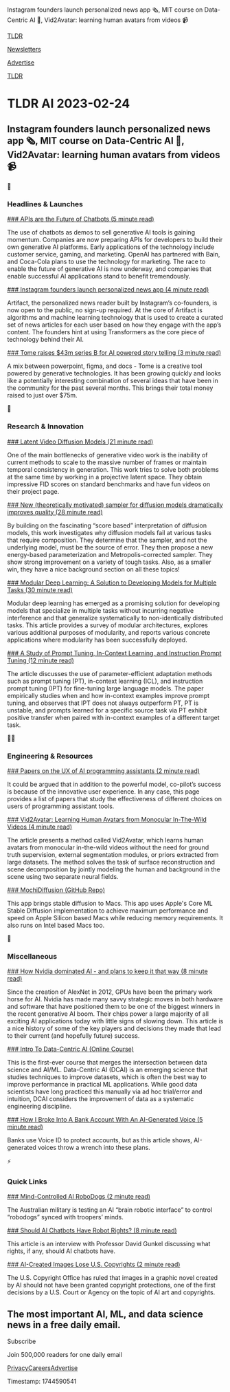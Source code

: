Instagram founders launch personalized news app 🗞️, MIT course on Data-Centric AI 🎒, Vid2Avatar: learning human avatars from videos 📹

[TLDR](/)

[Newsletters](/newsletters)

[Advertise](https://advertise.tldr.tech/)

[TLDR](/)

# TLDR AI 2023-02-24

## Instagram founders launch personalized news app 🗞️, MIT course on Data-Centric AI 🎒, Vid2Avatar: learning human avatars from videos 📹

🚀

### Headlines & Launches

[### APIs are the Future of Chatbots (5 minute read)](https://www.bigtechnology.com/p/next-up-for-ai-chatbots-its-all-about?utm_source=tldrai)

The use of chatbots as demos to sell generative AI tools is gaining momentum. Companies are now preparing APIs for developers to build their own generative AI platforms. Early applications of the technology include customer service, gaming, and marketing. OpenAI has partnered with Bain, and Coca-Cola plans to use the technology for marketing. The race to enable the future of generative AI is now underway, and companies that enable successful AI applications stand to benefit tremendously.

[### Instagram founders launch personalized news app (4 minute read)](https://techcrunch.com/2023/02/22/instagrams-co-founders-personalized-news-app-artifact-launches-to-the-public-with-new-features?utm_source=tldrai)

Artifact, the personalized news reader built by Instagram’s co-founders, is now open to the public, no sign-up required. At the core of Artifact is algorithms and machine learning technology that is used to create a curated set of news articles for each user based on how they engage with the app’s content. The founders hint at using Transformers as the core piece of technology behind their AI.

[### Tome raises $43m series B for AI powered story telling (3 minute read)](http://bit.ly/3IqAIGw)

A mix between powerpoint, figma, and docs - Tome is a creative tool powered by generative technologies. It has been growing quickly and looks like a potentially interesting combination of several ideas that have been in the community for the past several months. This brings their total money raised to just over $75m.

🧠

### Research & Innovation

[### Latent Video Diffusion Models (21 minute read)](https://arxiv.org/abs/2302.07685?utm_source=tldrai)

One of the main bottlenecks of generative video work is the inability of current methods to scale to the massive number of frames or maintain temporal consistency in generation. This work tries to solve both problems at the same time by working in a projective latent space. They obtain impressive FID scores on standard benchmarks and have fun videos on their project page.

[### New (theoretically motivated) sampler for diffusion models dramatically improves quality (28 minute read)](https://arxiv.org/abs/2302.11552?utm_source=tldrai)

By building on the fascinating “score based” interpretation of diffusion models, this work investigates why diffusion models fail at various tasks that require composition. They determine that the sampler, and not the underlying model, must be the source of error. They then propose a new energy-based parameterization and Metropolis-corrected sampler. They show strong improvement on a variety of tough tasks. Also, as a smaller win, they have a nice background section on all these topics!

[### Modular Deep Learning: A Solution to Developing Models for Multiple Tasks (30 minute read)](https://arxiv.org/abs/2302.11529?utm_source=tldrai)

Modular deep learning has emerged as a promising solution for developing models that specialize in multiple tasks without incurring negative interference and that generalize systematically to non-identically distributed tasks. This article provides a survey of modular architectures, explores various additional purposes of modularity, and reports various concrete applications where modularity has been successfully deployed.

[### A Study of Prompt Tuning, In-Context Learning, and Instruction Prompt Tuning (12 minute read)](https://arxiv.org/abs/2302.11521?utm_source=tldrai)

The article discusses the use of parameter-efficient adaptation methods such as prompt tuning (PT), in-context learning (ICL), and instruction prompt tuning (IPT) for fine-tuning large language models. The paper empirically studies when and how in-context examples improve prompt tuning, and observes that IPT does not always outperform PT, PT is unstable, and prompts learned for a specific source task via PT exhibit positive transfer when paired with in-context examples of a different target task.

👨‍💻

### Engineering & Resources

[### Papers on the UX of AI programming assistants (2 minute read)](https://austinhenley.com/blog/uxaicoding.html?utm_source=tldrai)

It could be argued that in addition to the powerful model, co-pilot’s success is because of the innovative user experience. In any case, this page provides a list of papers that study the effectiveness of different choices on users of programming assistant tools.

[### Vid2Avatar: Learning Human Avatars from Monocular In-The-Wild Videos (4 minute read)](https://moygcc.github.io/vid2avatar/?utm_source=tldrai)

The article presents a method called Vid2Avatar, which learns human avatars from monocular in-the-wild videos without the need for ground truth supervision, external segmentation modules, or priors extracted from large datasets. The method solves the task of surface reconstruction and scene decomposition by jointly modeling the human and background in the scene using two separate neural fields.

[### MochiDiffusion (GitHub Repo)](https://github.com/godly-devotion/MochiDiffusion?utm_source=tldrai)

This app brings stable diffusion to Macs. This app uses Apple's Core ML Stable Diffusion implementation to achieve maximum performance and speed on Apple Silicon based Macs while reducing memory requirements. It also runs on Intel based Macs too.

🎁

### Miscellaneous

[### How Nvidia dominated AI - and plans to keep it that way (8 minute read)](https://venturebeat.com/ai/how-nvidia-dominated-ai-and-plans-to-keep-it-that-way-as-generative-ai-explodes/?utm_source=tldrai)

Since the creation of AlexNet in 2012, GPUs have been the primary work horse for AI. Nvidia has made many savvy strategic moves in both hardware and software that have positioned them to be one of the biggest winners in the recent generative AI boom. Their chips power a large majority of all exciting AI applications today with little signs of slowing down. This article is a nice history of some of the key players and decisions they made that lead to their current (and hopefully future) success.

[### Intro To Data-Centric AI (Online Course)](https://dcai.csail.mit.edu/?utm_source=tldrai)

This is the first-ever course that merges the intersection between data science and AI/ML. Data-Centric AI (DCAI) is an emerging science that studies techniques to improve datasets, which is often the best way to improve performance in practical ML applications. While good data scientists have long practiced this manually via ad hoc trial/error and intuition, DCAI considers the improvement of data as a systematic engineering discipline.

[### How I Broke Into A Bank Account With An AI-Generated Voice (5 minute read)](https://www.vice.com/en/article/dy7axa/how-i-broke-into-a-bank-account-with-an-ai-generated-voice?utm_source=tldrai)

Banks use Voice ID to protect accounts, but as this article shows, AI-generated voices throw a wrench into these plans.

⚡️

### Quick Links

[### Mind-Controlled AI RoboDogs (2 minute read)](https://interestingengineering.com/innovation/mind-controlled-combat-ai-robodogs?utm_source=tldrai)

The Australian military is testing an AI “brain robotic interface” to control “robodogs” synced with troopers’ minds.

[### Should AI Chatbots Have Robot Rights? (8 minute read)](https://www.grid.news/story/technology/2023/02/22/what-are-robot-rights-and-should-ai-chatbots-have-them/?utm_source=tldrai)

This article is an interview with Professor David Gunkel discussing what rights, if any, should AI chatbots have.

[### AI-Created Images Lose U.S. Copyrights (2 minute read)](https://archive.ph/ZpytV?utm_source=tldrai)

The U.S. Copyright Office has ruled that images in a graphic novel created by AI should not have been granted copyright protections, one of the first decisions by a U.S. Court or Agency on the topic of AI art and copyrights.

## The most important AI, ML, and data science news in a free daily email.

Subscribe

Join 500,000 readers for one daily email

[Privacy](/privacy)[Careers](https://jobs.ashbyhq.com/tldr.tech)[Advertise](/ai/advertise)

Timestamp: 1744590541